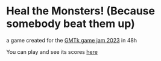 # Heal the Monsters! (Because somebody beat them up)


a game created for the [GMTk game jam 2023](https://itch.io/jam/gmtk-2023) in 48h

You can play and see its scores [here](https://itch.io/jam/gmtk-2023/rate/1615118)
